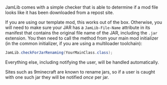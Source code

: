 JamLib comes with a simple checker that is able to determine if a mod file looks like it has been downloaded from a repost site.

If you are using our template mod, this works out of the box. Otherwise, you will need to make sure your JAR has a `JamLib-File-Name` attribute in its manifest that contains the original file name of the JAR, including the `.jar` extension. You then need to call the method from your main mod initializer (in the common initializer, if you are using a multiloader toolchain):

```java
JamLib.checkForJarRenaming(YourMainClass.class);
```

Everything else, including notifying the user, will be handled automatically.

Sites such as 9minecraft are known to rename jars, so if a user is caught with one such jar they will be notified _once_ per jar.